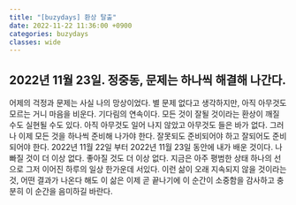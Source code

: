 ```yaml
---
title: "[buzydays] 환상 탈출"
date: 2022-11-22 11:36:00 +0900
categories: buzydays
classes: wide
---
```


## 2022년 11월 23일. 정중동, 문제는 하나씩 해결해 나간다.

어제의 걱정과 문제는 사실 나의 망상이었다. 별 문제 없다고 생각하지만, 아직 아무것도 모르는 거니 마음을 비운다. 기다림의 연속이다. 모든 것이 잘될 것이라는 환상이 깨질 수도 실현될 수도 있다. 아직 아무것도 일어 나지 않았고 아무것도 들은 바가 없다. 그러나 이제 모든 것을 하나씩 준비해 나가야 한다. 잘못되도 준비되어야 하고 잘되어도 준비되어야 한다. 2022년 11월 22일 부터 2022년 11월 23일 동안에 내가 배운 것이다. 나빠질 것이 더 이상 없다. 좋아질 것도 더 이상 없다. 지금은 아주 평범한 상태 하나의 선으로 그저 이어진 하루의 일상 한가운데 서있다. 이런 삶이 오래 지속되지 않을 것이라는 것, 어떤 결과가 나온다 해도 이 삶은 이제 곧 끝나기에 이 순간이 소중함을 감사하고 충분히 이 순간을 음미하길 바란다.
<br/><br/>
